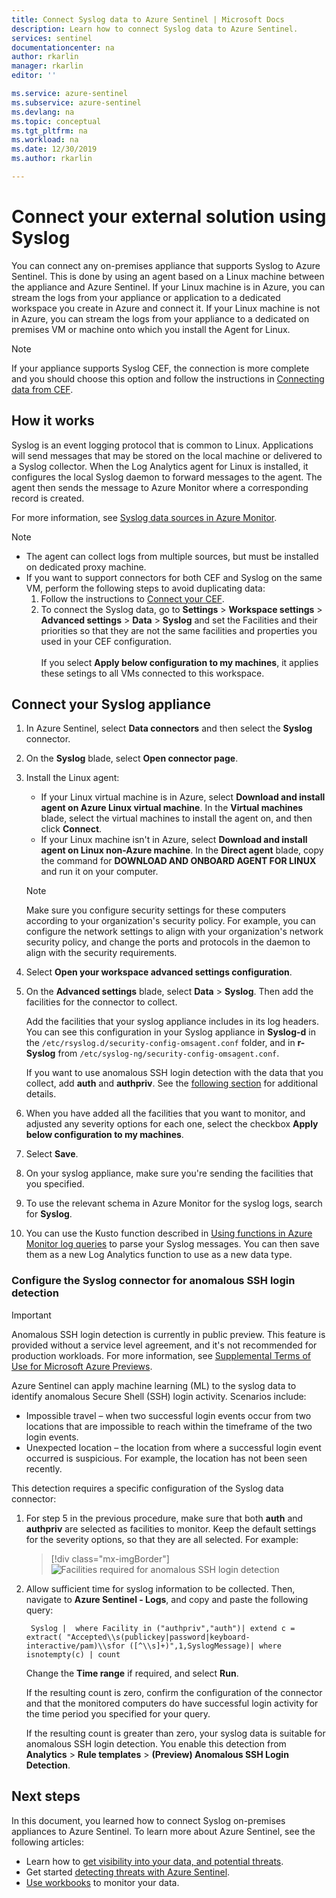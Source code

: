 ```yaml
---
title: Connect Syslog data to Azure Sentinel | Microsoft Docs
description: Learn how to connect Syslog data to Azure Sentinel.
services: sentinel
documentationcenter: na
author: rkarlin
manager: rkarlin
editor: ''

ms.service: azure-sentinel
ms.subservice: azure-sentinel
ms.devlang: na
ms.topic: conceptual
ms.tgt_pltfrm: na
ms.workload: na
ms.date: 12/30/2019
ms.author: rkarlin

---
```

# Connect your external solution using Syslog

You can connect any on-premises appliance that supports Syslog to Azure Sentinel. This is done by using an agent based on a Linux machine between the appliance and Azure Sentinel. If your Linux machine is in Azure, you can stream the logs from your appliance or application to a dedicated workspace you create in Azure and connect it. If your Linux machine is not in Azure, you can stream the logs from your appliance to a dedicated on premises VM or machine onto which you install the Agent for Linux. 

> [!NOTE]
> If your appliance supports Syslog CEF, the connection is more complete and you should choose this option and follow the instructions in [Connecting data from CEF](connect-common-event-format.md).

## How it works

Syslog is an event logging protocol that is common to Linux. Applications will send messages that may be stored on the local machine or delivered to a Syslog collector. When the Log Analytics agent for Linux is installed, it configures the local Syslog daemon to forward messages to the agent. The agent then sends the message to Azure Monitor where a corresponding record is created.

For more information, see [Syslog data sources in Azure Monitor](../azure-monitor/platform/data-sources-syslog.md).

> [!NOTE]
> - The agent can collect logs from multiple sources, but must be installed on dedicated proxy machine.
> - If you want to support connectors for both CEF and Syslog on the same VM, perform the following steps to avoid duplicating data:
>    1.	Follow the instructions to [Connect your CEF](connect-common-event-format.md).
>    2.	To connect the Syslog data, go to **Settings** > **Workspace settings** > **Advanced settings** > **Data** > **Syslog** and set the Facilities and their priorities so that they are not the same facilities and properties you used in your CEF configuration. <br></br>If you select **Apply below configuration to my machines**, it applies these setings to all VMs connected to this workspace.


## Connect your Syslog appliance

1. In Azure Sentinel, select **Data connectors** and then select the **Syslog** connector.

2. On the **Syslog** blade, select **Open connector page**.

3. Install the Linux agent:
    
    - If your Linux virtual machine is in Azure, select **Download and install agent on Azure Linux virtual machine**. In the **Virtual machines** blade, select the virtual machines to install the agent on, and then click **Connect**.
    - If your Linux machine isn't in Azure, select **Download and install agent on Linux non-Azure machine**. In the **Direct agent** blade, copy the command for **DOWNLOAD AND ONBOARD AGENT FOR LINUX** and run it on your computer. 
    
   > [!NOTE]
   > Make sure you configure security settings for these computers according to your organization's security policy. For example, you can configure the network settings to align with your organization's network security policy, and change the ports and protocols in the daemon to align with the security requirements.

4. Select **Open your workspace advanced settings configuration**.

5. On the **Advanced settings** blade, select **Data** > **Syslog**. Then add the facilities for the connector to collect.
    
    Add the facilities that your syslog appliance includes in its log headers. You can see this configuration in your Syslog appliance in **Syslog-d** in the `/etc/rsyslog.d/security-config-omsagent.conf` folder, and in **r-Syslog** from `/etc/syslog-ng/security-config-omsagent.conf`.
    
    If you want to use anomalous SSH login detection with the data that you collect, add **auth** and **authpriv**. See the [following section](#configure-the-syslog-connector-for-anomalous-ssh-login-detection) for additional details.

6. When you have added all the facilities that you want to monitor, and adjusted any severity options for each one, select the checkbox **Apply below configuration to my machines**.

7. Select **Save**. 

8. On your syslog appliance, make sure you're sending the facilities that you specified.

9. To use the relevant schema in Azure Monitor for the syslog logs, search for **Syslog**.

10. You can use the Kusto function described in [Using functions in Azure Monitor log queries](../azure-monitor/log-query/functions.md) to parse your Syslog messages. You can then save them as a new Log Analytics function to use as a new data type.

### Configure the Syslog connector for anomalous SSH login detection

> [!IMPORTANT]
> Anomalous SSH login detection is currently in public preview.
> This feature is provided without a service level agreement, and it's not recommended for production workloads.
> For more information, see [Supplemental Terms of Use for Microsoft Azure Previews](https://azure.microsoft.com/support/legal/preview-supplemental-terms/).

Azure Sentinel can apply machine learning (ML) to the syslog data to identify anomalous Secure Shell (SSH) login activity. Scenarios include:

- Impossible travel – when two successful login events occur from two locations that are impossible to reach within the timeframe of the two login events.
- Unexpected location – the location from where a successful login event occurred is suspicious. For example, the location has not been seen recently.
 
This detection requires a specific configuration of the Syslog data connector: 

1. For step 5 in the previous procedure, make sure that both **auth** and **authpriv** are selected as facilities to monitor. Keep the default settings for the severity options, so that they are all selected. For example:
    
    > [!div class="mx-imgBorder"]
    > ![Facilities required for anomalous SSH login detection](./media/connect-syslog/facilities-ssh-detection.png)

2. Allow sufficient time for syslog information to be collected. Then, navigate to **Azure Sentinel - Logs**, and copy and paste the following query:
    
    	Syslog |  where Facility in ("authpriv","auth")| extend c = extract( "Accepted\\s(publickey|password|keyboard-interactive/pam)\\sfor ([^\\s]+)",1,SyslogMessage)| where isnotempty(c) | count 
    
    Change the **Time range** if required, and select **Run**.
    
    If the resulting count is zero, confirm the configuration of the connector and that the monitored computers do have successful login activity for the time period you specified for your query.
    
    If the resulting count is greater than zero, your syslog data is suitable for anomalous SSH login detection. You enable this detection from **Analytics** >  **Rule templates** > **(Preview) Anomalous SSH Login Detection**.

## Next steps
In this document, you learned how to connect Syslog on-premises appliances to Azure Sentinel. To learn more about Azure Sentinel, see the following articles:
- Learn how to [get visibility into your data, and potential threats](quickstart-get-visibility.md).
- Get started [detecting threats with Azure Sentinel](tutorial-detect-threats-built-in.md).
- [Use workbooks](tutorial-monitor-your-data.md) to monitor your data.

